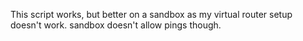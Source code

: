 This script works, but better on a sandbox as my virtual router setup doesn't work. sandbox doesn't allow pings though.